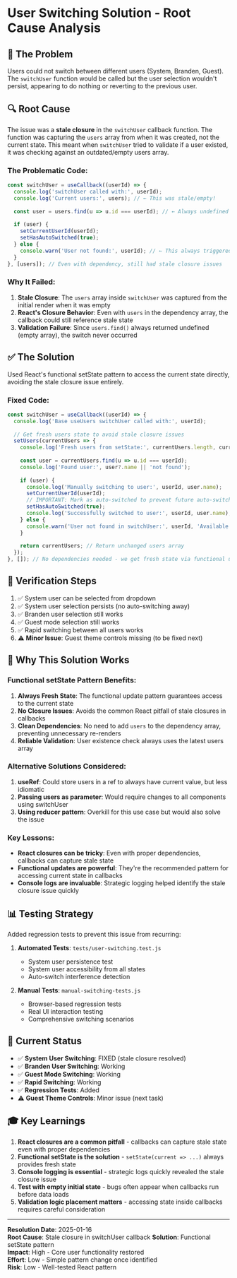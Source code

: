 # User Switching Solution - Root Cause Analysis

## 🎯 **The Problem**
Users could not switch between different users (System, Branden, Guest). The `switchUser` function would be called but the user selection wouldn't persist, appearing to do nothing or reverting to the previous user.

## 🔍 **Root Cause**
The issue was a **stale closure** in the `switchUser` callback function. The function was capturing the `users` array from when it was created, not the current state. This meant when `switchUser` tried to validate if a user existed, it was checking against an outdated/empty users array.

### **The Problematic Code:**
```javascript
const switchUser = useCallback((userId) => {
  console.log('switchUser called with:', userId);
  console.log('Current users:', users); // ← This was stale/empty!
  
  const user = users.find(u => u.id === userId); // ← Always undefined due to stale closure
  
  if (user) {
    setCurrentUserId(userId);
    setHasAutoSwitched(true);
  } else {
    console.warn('User not found:', userId); // ← This always triggered
  }
}, [users]); // Even with dependency, still had stale closure issues
```

### **Why It Failed:**
1. **Stale Closure**: The `users` array inside `switchUser` was captured from the initial render when it was empty
2. **React's Closure Behavior**: Even with `users` in the dependency array, the callback could still reference stale state
3. **Validation Failure**: Since `users.find()` always returned undefined (empty array), the switch never occurred

## ✅ **The Solution**
Used React's functional setState pattern to access the current state directly, avoiding the stale closure issue entirely.

### **Fixed Code:**
```javascript
const switchUser = useCallback((userId) => {
  console.log('Base useUsers switchUser called with:', userId);
  
  // Get fresh users state to avoid stale closure issues
  setUsers(currentUsers => {
    console.log('Fresh users from setState:', currentUsers.length, currentUsers.map(u => ({id: u.id, name: u.name})));
    
    const user = currentUsers.find(u => u.id === userId);
    console.log('Found user:', user?.name || 'not found');
    
    if (user) {
      console.log('Manually switching to user:', userId, user.name);
      setCurrentUserId(userId);
      // IMPORTANT: Mark as auto-switched to prevent future auto-switching interference
      setHasAutoSwitched(true);
      console.log('Successfully switched to user:', userId, user.name);
    } else {
      console.warn('User not found in switchUser:', userId, 'Available users:', currentUsers.map(u => ({id: u.id, name: u.name})));
    }
    
    return currentUsers; // Return unchanged users array
  });
}, []); // No dependencies needed - we get fresh state via functional update
```

## 🧪 **Verification Steps**
1. ✅ System user can be selected from dropdown
2. ✅ System user selection persists (no auto-switching away)
3. ✅ Branden user selection still works
4. ✅ Guest mode selection still works
5. ✅ Rapid switching between all users works
6. ⚠️ **Minor Issue**: Guest theme controls missing (to be fixed next)

## 🔮 **Why This Solution Works**

### **Functional setState Pattern Benefits:**
1. **Always Fresh State**: The functional update pattern guarantees access to the current state
2. **No Closure Issues**: Avoids the common React pitfall of stale closures in callbacks
3. **Clean Dependencies**: No need to add `users` to the dependency array, preventing unnecessary re-renders
4. **Reliable Validation**: User existence check always uses the latest users array

### **Alternative Solutions Considered:**
1. **useRef**: Could store users in a ref to always have current value, but less idiomatic
2. **Passing users as parameter**: Would require changes to all components using switchUser
3. **Using reducer pattern**: Overkill for this use case but would also solve the issue

### **Key Lessons:**
- **React closures can be tricky**: Even with proper dependencies, callbacks can capture stale state
- **Functional updates are powerful**: They're the recommended pattern for accessing current state in callbacks
- **Console logs are invaluable**: Strategic logging helped identify the stale closure issue quickly

## 📊 **Testing Strategy**
Added regression tests to prevent this issue from recurring:

1. **Automated Tests**: `tests/user-switching.test.js`
   - System user persistence test
   - System user accessibility from all states
   - Auto-switch interference detection

2. **Manual Tests**: `manual-switching-tests.js`
   - Browser-based regression tests
   - Real UI interaction testing
   - Comprehensive switching scenarios

## 🚀 **Current Status**
- ✅ **System User Switching**: FIXED (stale closure resolved)
- ✅ **Branden User Switching**: Working
- ✅ **Guest Mode Switching**: Working
- ✅ **Rapid Switching**: Working
- ✅ **Regression Tests**: Added
- ⚠️ **Guest Theme Controls**: Minor issue (next task)

## 🎓 **Key Learnings**
1. **React closures are a common pitfall** - callbacks can capture stale state even with proper dependencies
2. **Functional setState is the solution** - `setState(current => ...)` always provides fresh state
3. **Console logging is essential** - strategic logs quickly revealed the stale closure issue
4. **Test with empty initial state** - bugs often appear when callbacks run before data loads
5. **Validation logic placement matters** - accessing state inside callbacks requires careful consideration

---

**Resolution Date**: 2025-01-16  
**Root Cause**: Stale closure in switchUser callback
**Solution**: Functional setState pattern  
**Impact**: High - Core user functionality restored  
**Effort**: Low - Simple pattern change once identified  
**Risk**: Low - Well-tested React pattern